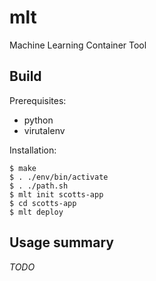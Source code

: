 # mlt
Machine Learning Container Tool

## Build

Prerequisites:
- python
- virutalenv

Installation:

```
$ make
$ . ./env/bin/activate
$ . ./path.sh
$ mlt init scotts-app
$ cd scotts-app
$ mlt deploy
```

## Usage summary

_TODO_

